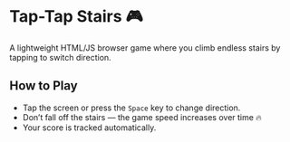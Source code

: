 # Tap-Tap Stairs 🎮

A lightweight HTML/JS browser game where you climb endless stairs by tapping to switch direction.  

## How to Play
- Tap the screen or press the `Space` key to change direction.
- Don’t fall off the stairs — the game speed increases over time 🔥
- Your score is tracked automatically.

